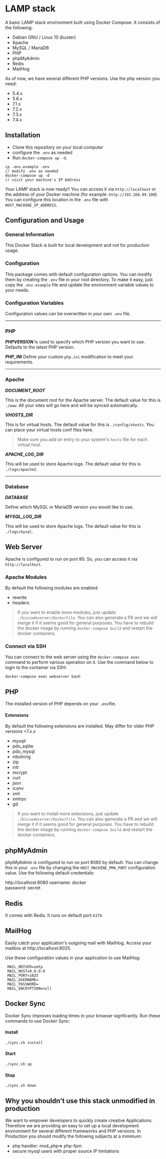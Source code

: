 #  LAMP stack 

A basic LAMP stack environment built using Docker Compose. It consists of the following:

* Debian GNU / Linux 10 (buster)
* Apache
* MySQL / MariaDB
* PHP
* phpMyAdmin
* Redis
* MailHog

As of now, we have several different PHP versions. Use the php version you need:

* 5.4.x
* 5.6.x
* 7.1.x
* 7.2.x
* 7.3.x
* 7.4.x

##  Installation
 
* Clone this repository on your local computer
* configure the `.env` as needed 
* Run `docker-compose up -d`.

```shell
cp .env.example .env
// modify .env as needed
docker-compose up -d
// visit your machine's IP Address
```

Your LAMP stack is now ready!! You can access it via `http://localhost` or the address of your Docker machine (for example: `http://192.168.99.100`). You can configure this location in the `.env` file with `HOST_MACHINE_IP_ADDRESS`.

##  Configuration and Usage

### General Information 
This Docker Stack is built for local development and not for production usage.

### Configuration
This package comes with default configuration options. You can modify them by creating the `.env` file in your root directory.
To make it easy, just copy the `.env.example` file and update the environment variable values to your needs.

### Configuration Variables
Configuration values can be overwritten in your own `.env` file.

---
### PHP

_**PHPVERSION**_
Is used to specify which PHP version you want to use. Defaults to the latest PHP version. 

_**PHP_INI**_
Define your custom `php.ini` modification to meet your requirements. 

---
### Apache 


_**DOCUMENT_ROOT**_

This is the document root for the Apache server. The default value for this is `./www`. All your sites will go here and will be synced automatically.

_**VHOSTS_DIR**_

This is for virtual hosts. The default value for this is `./config/vhosts`. You can place your virtual hosts conf files here.

> Make sure you add an entry to your system's `hosts` file for each virtual host.

_**APACHE_LOG_DIR**_

This will be used to store Apache logs. The default value for this is `./logs/apache2`.

---
### Database


_**DATABASE**_

Define which MySQL or MariaDB version you would like to use. 

_**MYSQL_LOG_DIR**_

This will be used to store Apache logs. The default value for this is `./logs/mysql`.

## Web Server

Apache is configured to run on port 80. So, you can access it via `http://localhost`.

### Apache Modules

By default the following modules are enabled:

* rewrite
* headers

> If you want to enable more modules, just update `./bin/webserver/Dockerfile`. You can also generate a PR and we will merge it if it seems good for general purposes.
> You have to rebuild the docker image by running `docker-compose build` and restart the docker containers.

### Connect via SSH

You can connect to the web server using the `docker-compose exec` command to perform various operation on it. Use the command below to login to the container via SSH:

```shell
docker-compose exec webserver bash
```

## PHP

The installed version of PHP depends on your `.env`file. 

#### Extensions

By default the following extensions are installed. 
May differ for older PHP versions <7.x.x

* mysqli
* pdo_sqlite
* pdo_mysql
* mbstring
* zip
* intl
* mcrypt
* curl
* json
* iconv
* xml
* xmlrpc
* gd

> If you want to install more extensions, just update `./bin/webserver/Dockerfile`. You can also generate a PR and we will merge it if it seems good for general purposes.
> You have to rebuild the docker image by running `docker-compose build` and restart the docker containers.

## phpMyAdmin

phpMyAdmin is configured to run on port 8080 by default. You can change this in your `.env` file by changing the `HOST_MACHINE_PMA_PORT` configuration value. Use the following default credentials:

http://localhost:8080
username: docker  
password: secret

## Redis

It comes with Redis. It runs on default port `6379`.

## MailHog

Easily catch your application's outgoing mail with MailHog. Access your mailbox at http://localhost:8025.

Use these configuration values in your application to use MailHog:

```
 MAIL_DRIVER=smtp
 MAIL_HOST=0.0.0.0
 MAIL_PORT=1025
 MAIL_USERNAME=
 MAIL_PASSWORD=
 MAIL_ENCRYPTION=null
 ```

## Docker Sync

Docker Sync improves loading times in your browser signficantly. Run these commands to use Docker Sync:

#### Install
`./sync.sh install`

#### Start

`./sync.sh up`

#### Stop

`./sync.sh down`

## Why you shouldn't use this stack unmodified in production
We want to empower developers to quickly create creative Applications. Therefore we are providing an easy to set up a local development environment for several different frameworks and PHP versions. 
In Production you should modify the following subjects at a minimum:

* php handler: mod_php=> php-fpm
* secure mysql users with proper source IP limitations